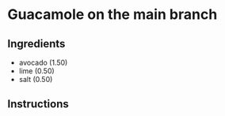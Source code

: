 # Guacamole on the main branch
## Ingredients
* avocado (1.50)
* lime (0.50)
* salt (0.50)
## Instructions
